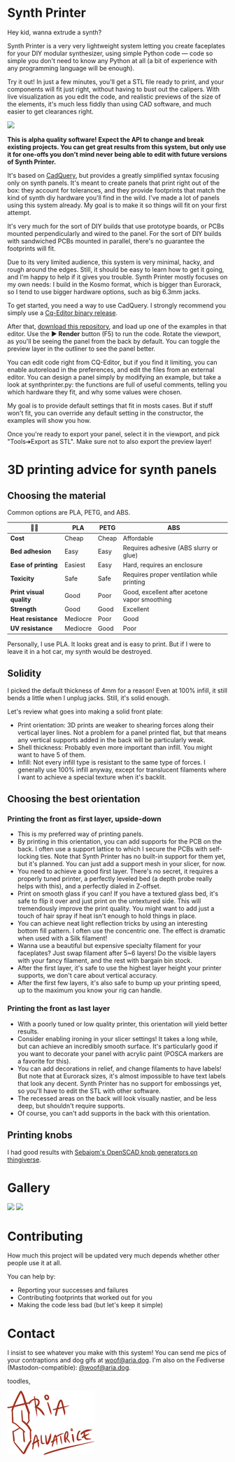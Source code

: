 # Synth Printer


Hey kid, wanna extrude a synth?

Synth Printer is a very very lightweight system letting you create faceplates for your DIY modular synthesizer, using simple Python code — code so simple you don't need to know any Python at all (a bit of experience with any programming language will be enough). 

Try it out! In just a few minutes, you'll get a STL file ready to print, and your components will fit just right, without having to bust out the calipers. With live visualization as you edit the code, and realistic previews of the size of the elements, it's much less fiddly than using CAD software, and much easier to get clearances right.

![](https://fedi.aria.dog/media/c4884ecad3a1700363192ba8b7769008bfdbd071679a2cdc40e2fe0c17a83720.jpg)

**This is alpha quality software! Expect the API to change and break existing projects. You can get great results from this system, but only use it for one-offs you don't mind never being able to edit with future versions of Synth Printer.**

It's based on [CadQuery](https://github.com/CadQuery/cadquery), but provides a greatly simplified syntax focusing only on synth panels. It's meant to create panels that print right out of the box: they account for tolerances, and they provide footprints that match the kind of synth diy hardware you'll find in the wild. I've made a lot of panels using this system already. My goal is to make it so things will fit on your first attempt.

It's very much for the sort of DIY builds that use prototype boards, or PCBs mounted perpendicularly and wired to the panel. For the sort of DIY builds with sandwiched PCBs mounted in parallel, there's no guarantee the footprints will fit.

Due to its very limited audience, this system is very minimal, hacky, and rough around the edges. Still, it should be easy to learn how to get it going, and I'm happy to help if it gives you trouble. Synth Printer mostly focuses on my own needs: I build in the Kosmo format, which is bigger than Eurorack, so I tend to use bigger hardware options, such as big 6.3mm jacks.

To get started, you need a way to use CadQuery. I strongly recommend you simply use a [Cq-Editor binary release](https://github.com/CadQuery/CQ-editor/releases).

After that, [download this repository](https://github.com/AriaSalvatrice/synth-printer/archive/refs/heads/master.zip), and load up one of the examples in that editor. Use the **▶ Render** button (F5) to run the code. Rotate the viewport, as you'll be seeing the panel from the back by default. You can toggle the preview layer in the outliner to see the panel better.

You can edit code right from CQ-Editor, but if you find it limiting, you can enable autoreload in the preferences, and edit the files from an external editor. You can  design a panel simply by modifying an example, but take a look at synthprinter.py: the functions are full of useful comments, telling you which hardware they fit, and why some values were chosen.

My goal is to provide default settings that fit in mosts cases. But if stuff won't fit, you can override any default setting in the constructor, the examples will show you how.

Once you're ready to export your panel, select it in the viewport, and pick "Tools➔Export as STL". Make sure not to also export the preview layer!


# 3D printing advice for synth panels

## Choosing the material

Common options are PLA, PETG, and ABS. 

| 🐶🎺 | PLA | PETG | ABS |
|-------|-----|------|-----|
| **Cost** | Cheap | Cheap | Affordable |
| **Bed adhesion** | Easy | Easy | Requires adhesive (ABS slurry or glue) |
| **Ease of printing** | Easiest | Easy | Hard, requires an enclosure |
| **Toxicity** | Safe | Safe | Requires proper ventilation while printing |
| **Print visual quality** | Good | Poor | Good, excellent after acetone vapor smoothing |
| **Strength** | Good | Good | Excellent |
| **Heat resistance** | Mediocre | Poor | Good |
| **UV resistance** | Mediocre | Good | Poor |

Personally, I use PLA. It looks great and is easy to print. But if I were to leave it in a hot car, my synth would be destroyed.

## Solidity

I picked the default thickness of 4mm for a reason! Even at 100% infill, it still bends a little when I unplug jacks. Still, it's solid enough.

Let's review what goes into making a solid front plate:

- Print orientation: 3D prints are weaker to shearing forces along their vertical layer lines. Not a problem for a panel printed flat, but that means any vertical supports added in the back will be particularly weak.
- Shell thickness: Probably even more important than infill. You might want to have 5 of them.
- Infill: Not every infill type is resistant to the same type of forces. I generally use 100% infill anyway, except for translucent filaments where I want to achieve a special texture when it's backlit.

## Choosing the best orientation

### Printing the front as first layer, upside-down

- This is my preferred way of printing panels.
- By printing in this orientation, you can add supports for the PCB on the back. I often use a support lattice to which I secure the PCBs with self-locking ties. Note that Synth Printer has no built-in support for them yet, but it's planned. You can just add a support mesh in your slicer, for now.
- You need to achieve a good first layer. There's no secret, it requires a properly tuned printer, a perfectly leveled bed (a depth probe really helps with this), and a perfectly dialed in Z-offset. 
- Print on smooth glass if you can! If you have a textured glass bed, it's safe to flip it over and just print on the untextured side. This will tremendously improve the print quality. You might want to add just a touch of hair spray if heat isn't enough to hold things in place.
- You can achieve neat light reflection tricks by using an interesting bottom fill pattern. I often use the concentric one. The effect is dramatic when used with a Silk filament!
- Wanna use a beautiful but expensive specialty filament for your faceplates? Just swap filament after 5~6 layers! Do the visible layers with your fancy filament, and the rest with bargain bin stock. 
- After the first layer, it's safe to use the highest layer height your printer supports, we don't care about vertical accuracy. 
- After the first few layers, it's also safe to bump up your printing speed, up to the maximum you know your rig can handle. 

### Printing the front as last layer

- With a poorly tuned or low quality printer, this orientation will yield better results.
- Consider enabling ironing in your slicer settings! It takes a long while, but can achieve an incredibly smooth surface. It's particularly good if you want to decorate your panel with acrylic paint (POSCA markers are a favorite for this).
- You can add decorations in relief, and change filaments to have labels! But note that at Eurorack sizes, it's almost impossible to have text labels that look any decent. Synth Printer has no support for embossings yet, so you'll have to edit the STL with other software.
- The recessed areas on the back will look visually nastier, and be less deep, but shouldn't require supports.
- Of course, you can't add supports in the back with this orientation. 

## Printing knobs

I had good results with [Sebajom's OpenSCAD knob generators on thingiverse](https://www.thingiverse.com/sebajom/designs).

# Gallery

![](https://fedi.aria.dog/media/48111bbf4051e198cf090cd38726a9b97886c05f6974ec72be4ca06e06b9a480.jpg) ![](https://fedi.aria.dog/media/958b5eb5111a63c637f5c32a8a06463c2148161ee46ddcce65a444be3fb37278.jpg)

# Contributing

How much this project will be updated very much depends whether other people use it at all. 

You can help by: 

- Reporting your successes and failures
- Contributing footprints that worked out for you 
- Making the code less bad (but let's keep it simple)

# Contact

I insist to see whatever you make with this system! You can send me pics of your contraptions and dog gifs at [woof@aria.dog](mailto:woof@aria.dog). I'm also on the Fediverse (Mastodon-compatible): [@woof@aria.dog](https://fedi.aria.dog/woof).

toodles, 

![Aria Salvatrice](https://github.com/AriaSalvatrice/synth-protoboard/blob/master/Images/signature.png?raw=true)


